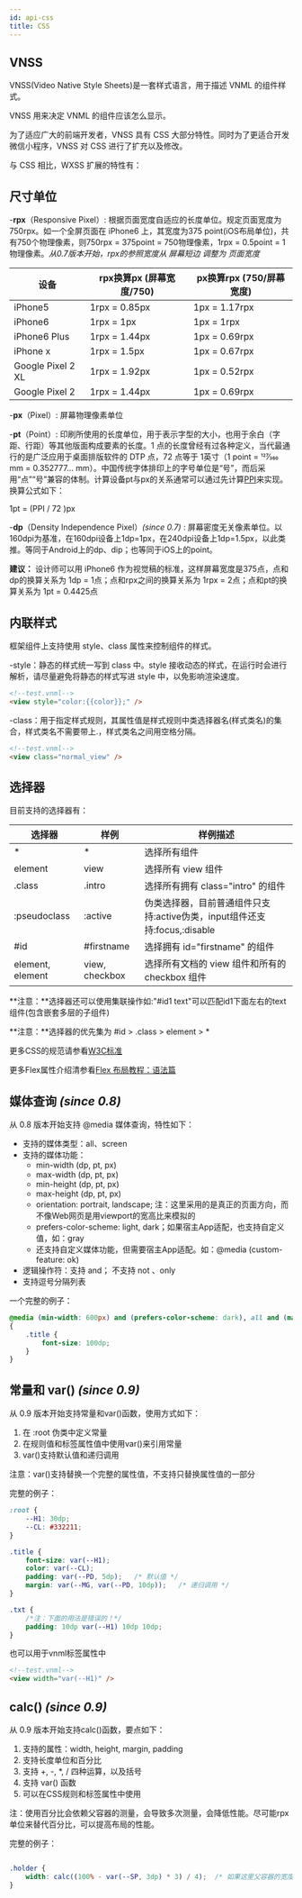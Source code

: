 ```yaml
---
id: api-css
title: CSS
---
```


## VNSS

VNSS(Video Native Style Sheets)是一套样式语言，用于描述 VNML 的组件样式。

VNSS 用来决定 VNML 的组件应该怎么显示。

为了适应广大的前端开发者，VNSS 具有 CSS 大部分特性。同时为了更适合开发微信小程序，VNSS 对 CSS 进行了扩充以及修改。

与 CSS 相比，WXSS 扩展的特性有：

## 尺寸单位

-**rpx**（Responsive Pixel）: 根据页面宽度自适应的长度单位。规定页面宽度为750rpx。如一个全屏页面在 iPhone6 上，其宽度为375 point(iOS布局单位)，共有750个物理像素，则750rpx = 375point = 750物理像素，1rpx = 0.5point = 1物理像素。*从0.7版本开始，rpx的参照宽度从 屏幕短边 调整为 页面宽度*

设备 | rpx换算px (屏幕宽度/750) |px换算rpx (750/屏幕宽度)
--- | --- | ---
iPhone5 | 1rpx = 0.85px | 1px = 1.17rpx
iPhone6 | 1rpx = 1px | 1px = 1rpx
iPhone6 Plus | 1rpx = 1.44px | 1px = 0.69rpx
iPhone x | 1rpx = 1.5px | 1px = 0.67rpx
Google Pixel 2 XL | 1rpx = 1.92px | 1px = 0.52rpx
Google Pixel 2 | 1rpx = 1.44px | 1px = 0.69rpx

-**px**（Pixel）: 屏幕物理像素单位

-**pt**（Point）: 印刷所使用的长度单位，用于表示字型的大小，也用于余白（字距、行距）等其他版面构成要素的长度。1 点的长度曾经有过各种定义，当代最通行的是广泛应用于桌面排版软件的 DTP 点，72 点等于 1英寸（1 point = 127⁄360 mm = 0.352777... mm）。中国传统字体排印上的字号单位是“号”，而后采用“点”“号”兼容的体制。计算设备pt与px的关系通常可以通过先计算[PPI](https://en.wikipedia.org/wiki/Pixel_density)来实现。换算公式如下：

1pt = (PPI / 72 )px

-**dp**（Density Independence Pixel）*(since 0.7)* : 屏幕密度无关像素单位。以160dpi为基准，在160dpi设备上1dp=1px，在240dpi设备上1dp=1.5px，以此类推。等同于Android上的dp、dip；也等同于iOS上的point。

**建议：** 设计师可以用 iPhone6 作为视觉稿的标准，这样屏幕宽度是375点，点和dp的换算关系为 1dp = 1点；点和rpx之间的换算关系为 1rpx = 2点；点和pt的换算关系为 1pt = 0.4425点

## 内联样式

框架组件上支持使用 style、class 属性来控制组件的样式。

-style：静态的样式统一写到 class 中。style 接收动态的样式，在运行时会进行解析，请尽量避免将静态的样式写进 style 中，以免影响渲染速度。

```html
<!--test.vnml-->
<view style="color:{{color}};" />
```

-class：用于指定样式规则，其属性值是样式规则中类选择器名(样式类名)的集合，样式类名不需要带上.，样式类名之间用空格分隔。

```html
<!--test.vnml-->
<view class="normal_view" />
```

## 选择器

目前支持的选择器有：

选择器 | 样例 | 样例描述
--- | --- | ---
\* | \* | 选择所有组件
element | view | 选择所有 view 组件
.class | .intro | 选择所有拥有 class="intro" 的组件
:pseudoclass | :active | 伪类选择器，目前普通组件只支持:active伪类，input组件还支持:focus,:disable
\#id | #firstname | 选择拥有 id="firstname" 的组件
element, element | view, checkbox | 选择所有文档的 view 组件和所有的 checkbox 组件

**注意：**选择器还可以使用集联操作如:"#id1 text"可以匹配id1下面左右的text组件(包含嵌套多层的子组件)

**注意：**选择器的优先集为 #id > .class > element > *

更多CSS的规范请参看[W3C标准](https://developer.mozilla.org/en-US/docs/Web/CSS)

更多Flex属性介绍清参看[Flex 布局教程：语法篇](http://www.ruanyifeng.com/blog/2015/07/flex-grammar.html)

## 媒体查询 *(since 0.8)*

从 0.8 版本开始支持 @media 媒体查询，特性如下：

* 支持的媒体类型：all、screen
* 支持的媒体功能：
  * min-width (dp, pt, px)
  * max-width (dp, pt, px)
  * min-height (dp, pt, px)
  * max-height (dp, pt, px)
  * orientation: portrait, landscape; 注：这里采用的是真正的页面方向，而不像Web网页是用viewport的宽高比来模拟的
  * prefers-color-scheme: light, dark；如果宿主App适配，也支持自定义值，如：gray
  * 还支持自定义媒体功能，但需要宿主App适配。如：@media (custom-feature: ok)
* 逻辑操作符：支持 and； 不支持 not 、only
* 支持逗号分隔列表

一个完整的例子：

```CSS
@media (min-width: 600px) and (prefers-color-scheme: dark), all and (max-height: 1080px), screen and (custom-state: state1)
{
    .title {
        font-size: 100dp;
    }
}
```

## 常量和 var() *(since 0.9)*

从 0.9 版本开始支持常量和var()函数，使用方式如下：

1. 在 :root 伪类中定义常量
2. 在规则值和标签属性值中使用var()来引用常量
3. var()支持默认值和递归调用

注意：var()支持替换一个完整的属性值，不支持只替换属性值的一部分

完整的例子：

```CSS
:root {
	--H1: 30dp;
	--CL: #332211;
}

.title {
	font-size: var(--H1);
	color: var(--CL);
	padding: var(--PD, 5dp);   /* 默认值 */
	margin: var(--MG, var(--PD, 10dp));   /* 递归调用 */
}

.txt {
	/*注：下面的用法是错误的！*/
	padding: 10dp var(--H1) 10dp 10dp;
}
```

也可以用于vnml标签属性中

```html
<!--test.vnml-->
<view width="var(--H1)" />
```

## calc() *(since 0.9)*

从 0.9 版本开始支持calc()函数，要点如下：

1. 支持的属性：width, height, margin, padding
2. 支持长度单位和百分比
3. 支持 +, -, *, / 四种运算，以及括号
4. 支持 var() 函数
5. 可以在CSS规则和标签属性中使用

注：使用百分比会依赖父容器的测量，会导致多次测量，会降低性能。尽可能rpx单位来替代百分比，可以提高布局的性能。

完整的例子：

```CSS

.holder {
	width: calc((100% - var(--SP, 3dp) * 3) / 4);  /* 如果这里父容器的宽度是屏幕宽度，则用 750rpx 可以获得更高的性能 */
}

```